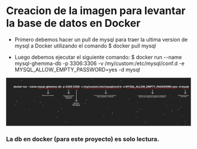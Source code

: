 # Creacion de la imagen para  levantar la base de datos en Docker

- Primero debemos hacer un pull de mysql para traer la ultima version de mysql a Docker utilizando el comando  $ docker pull mysql

- Luego debemos ejecutar el siguiente comando: $  docker run --name mysql-ghemma-db -p 3306:3306 -v /my/custom:/etc/mysql/conf.d -e MYSQL_ALLOW_EMPTY_PASSWORD=yes -d mysql

![dockerCommandExplanation](/assets/docker_command_explanation.png "docker command explanation")

### La db en docker (para este proyecto) es solo lectura.